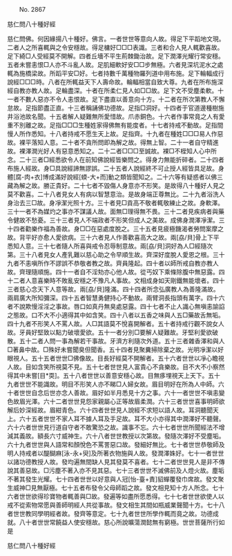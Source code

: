 ﻿　　No. 2867

慈仁問八十種好經

慈仁問佛。何因緣揚八十種好。佛言。一者世世等意向人故。得足下平蹈地文現。二者人之所喜輒與之令安穩故。得足槦好□□□表識。三者和合人見人輒歡喜故。足下綺□人受經莫不開解。四者丘墻不平生荊棘鋤治故。足下潤澤光耀行常安穩。五者未嘗恚恨□人亦不斗亂人故。足肌細軟好安□□步無極。六者見深坑泥水之處輒為施橋梁故。所蹈平安□好。七者持數千萬種物羅列道中用布施。足下輪輻成行說經□□□時。八者在所輒益天下人壽命故。輪輻相當自致大尊。九者在所布施深經自教亦教人故。足輪盡深。十者在所柔仁見人如□□故。足下文不受塵柔軟。十一者不數人惡亦不令人恚恨故。足下盡直以善意向十方。十二者在所次第教人不懈怠故。足指節盡正直。十三者稱誦佛功德故。足指□洞好。十四者于官道邊種樹施井浴池故名聞。十五者解人疑難無所愛惜故。爪赤銅色。十六者作事常竟之人有愛重不別離之故。足指□□□生種姓家得佛無有能度者。十七者持戒不動故。足指間慢人所作悉知。十八者持戒不愿生天上故。足指齊。十九者在種姓□□□易人作惡故。裸平落知人意。二十者不貪所問即為解之故。得無上智。二十一者自守精進故。裸澤潤光好人有惡意悉知之。二十二者□□□至誠故。裸□不桎知人心中所念。二十三者□經悉欲令人在前知佛說經皆樂問之。得身力無能折碎者。二十四者布施人經故。身□具說經諦無謬誤。二十五者人說經終不可止授人經皆具足故。身體[腐-肉+衣]博成滿好說經[蝡-大+而]動之類皆聞知之。二十六等有疑惑者以佛三藏為解之故。勝正貴好。二十七者不毀傷人身意亦不形笑。是故得八十種好人見之莫不歡喜。二十八者見女人有病以智慧意治。是故身端正尊無比。二十九者浴洗人身治去三□故。身凈潔光照十方。三十者見□貢高不敬者輒敬練止之故。身軟澤。三十一者不為媒灼之事亦不謀議人故。面無□理得無不畏。三十二者見疾病者與藥令健故不愁憂。三十三者見人不端政者不形笑但成人之美故。成佛身潤澤凈潔。三十四者勸樂作福為善故。身□□在惡處度脫之。三十五者見疲極饑渴者勞問案摩之故。背平好亦愈人愛欲病。三十六者見人作善歡喜高大之故。兩[劦/貝]骨上下平悉知人意。三十七者隨人所喜與戒令忍辱制意故。兩[劦/貝]洞好為人□經隨次第。三十八者見女人產乳難以慈心助之令早順生故。齊深好度脫人愛恩之根。三十九者不恚嗔所作不謬誤不恭敬者教之故。齊員隆起。四十者以師所戒自教亦教人故。齊理隨順施。四十一者自不淫劮亦心他人故。從丐奴下乘條除腹中無惡露。四十二者人意喜樂時不敗亂安穩之不豫凡人事故。文相成身如天剛鐵無能壞者。四十三者慈心念天下人意等故。兩[劦/貝]隆滿。四十四者所念弘廣教人為善隆滿故。兩肩廣大所知彌深。四十五者智慧勇健持心不動故。兩臂洞長指頭有萬字。四十六者不說欺慢淫淫之事故。唇口如真丹無臭處惡露。四十七者不止人識心無嗔恚諭諂之態故。口不大不小適得其中如含笑。四十八者以五香之味與人五□藥故舌無垢。四十九者不形笑人不罵人故。人□其語莫不悅喜開解者。五十者持戒行觀不說女人故。牙員好堅致以點力破壞愛欲。五十一者分別□要解人疑難故。牙堅利愛欲破散。五十二者人問一事為解若干事故。牙濟方利隨次外道。五十三者雜香澤和與人□著鼻中故。□殊好未嘗聞臭但聞香。五十四者見聚糞掃除棄之故。光明凈潔以好眼視人。五十五者世世□佛像故。目長好經莫不開解者。五十六者世世以凈心瞻視人故。目如含笑所視莫不見。五十七者世世見人富貴心不貪樂故。目不大不小察然得其中未嘗[目*耎]。五十八者世世以善意安穩心故。目無痑埋視天上天下。五十九者世世不能識故。明目不形笑人亦不睇□人婦女故。眉目明好在所為人中師。六十者世世自念后世亦念人善故。眉好如半月悉見十方之事。六十一者世世不嗔恚變色故眉光澤。六十二者世世見怨家親屬心正等故眉柔潤。六十三者世世喜事明師欲解后妙深經故。眉紺青色。六十四者世世見人說經不求短以語人故。耳洞聽聞天上。六十五者世世不家人耳不據人耳及手足故。耳不大小亦得其中潤澤好不聽聲。六十六者世世見行道自守者不敢驚恐之故。識事不忘。六十七者世世所聞經法不增減其義故。額長六寸威神生。六十八者世世教授以次第故。發隨次澤好不受塵垢。六十九者世世與人語常和顏悅色不罵詈惡口故。發細好無比。七十者世世恭敬師及明人持戒者以醍醐麻[泳-永+臾]及所著衣物施與人故。發潤澤姝好。七十一者世世以諸功德教授人故。發均遍無間缺人見其發莫不喜者。七十二者世世見人是非不傳說其善惡故。□污塵不著入亦不見其惡。七十三者世世不滅佛前及人燈火故。塵垢不著其發生光耀。七十四者世世以好意與人冠[怡-臺+責]貂蟬覆發巾席故。發文聚生威神□見無厭極。七十五者布發令父母師蹈之故。發文相見知十方人所念。七十六者世世欲得珍寶物者輒善與□故。發遍等如盡所愿悉得。七十七者世世欲使人以戒不從索物常愿與善師明經人共從事故。發文相生其間如瓶威業聲聞十方。七十八者世世教同學明經者故。發齊等意定。七十九者世世所學作輒而竟之故。功德成就。八十者世世常饒益人使安穩故。慈心所說曠蕩潤懿無有窮極。世世菩薩所行如是

慈仁問八十種好經
